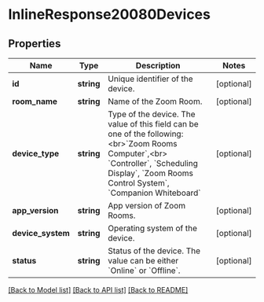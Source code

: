 # InlineResponse20080Devices

## Properties
Name | Type | Description | Notes
------------ | ------------- | ------------- | -------------
**id** | **string** | Unique identifier of the device. | [optional] 
**room_name** | **string** | Name of the Zoom Room. | [optional] 
**device_type** | **string** | Type of the device. The value of this field can be one of the following:&lt;br&gt;&#x60;Zoom Rooms Computer&#x60;,&lt;br&gt; &#x60;Controller&#x60;, &#x60;Scheduling Display&#x60;, &#x60;Zoom Rooms Control System&#x60;, &#x60;Companion Whiteboard&#x60; | [optional] 
**app_version** | **string** | App version of Zoom Rooms. | [optional] 
**device_system** | **string** | Operating system of the device. | [optional] 
**status** | **string** | Status of the device. The value can be either &#x60;Online&#x60; or &#x60;Offline&#x60;. | [optional] 

[[Back to Model list]](../README.md#documentation-for-models) [[Back to API list]](../README.md#documentation-for-api-endpoints) [[Back to README]](../README.md)


